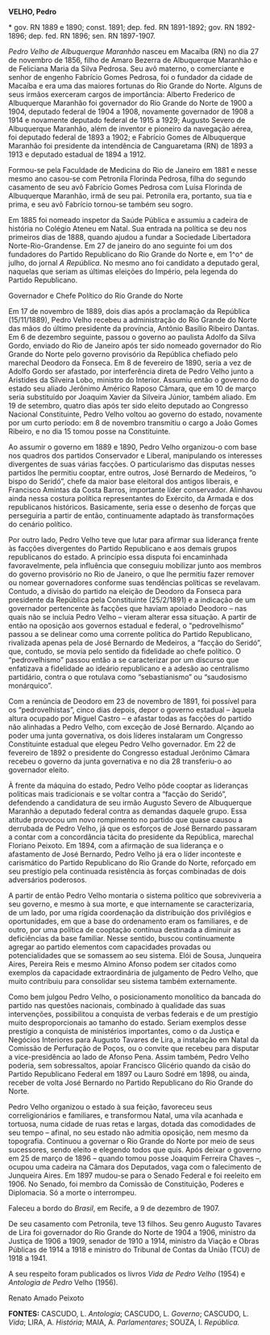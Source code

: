 **VELHO, Pedro**

\* gov. RN 1889 e 1890; const. 1891; dep. fed. RN 1891-1892; gov. RN
1892-1896; dep. fed. RN 1896; sen. RN 1897-1907.

*Pedro Velho de Albuquerque Maranhão* nasceu em Macaíba (RN) no dia 27
de novembro de 1856, filho de Amaro Bezerra de Albuquerque Maranhão e de
Feliciana Maria da Silva Pedrosa. Seu avô materno, o comerciante e
senhor de engenho Fabrício Gomes Pedrosa, foi o fundador da cidade de
Macaíba e era uma das maiores fortunas do Rio Grande do Norte. Alguns de
seus irmãos exerceram cargos de importância: Alberto Frederico de
Albuquerque Maranhão foi governador do Rio Grande do Norte de 1900 a
1904, deputado federal de 1904 a 1908, novamente governador de 1908 a
1914 e novamente deputado federal de 1915 a 1929; Augusto Severo de
Albuquerque Maranhão, além de inventor e pioneiro da navegação aérea,
foi deputado federal de 1893 a 1902; e Fabrício Gomes de Albuquerque
Maranhão foi presidente da intendência de Canguaretama (RN) de 1893 a
1913 e deputado estadual de 1894 a 1912.

Formou-se pela Faculdade de Medicina do Rio de Janeiro em 1881 e nesse
mesmo ano casou-se com Petronila Florinda Pedrosa, filha do segundo
casamento de seu avô Fabrício Gomes Pedrosa com Luísa Florinda de
Albuquerque Maranhão, irmã de seu pai. Petronila era, portanto, sua tia
e prima, e seu avô Fabrício tornou-se também seu sogro.

Em 1885 foi nomeado inspetor da Saúde Pública e assumiu a cadeira de
história no Colégio Ateneu em Natal. Sua entrada na política se deu nos
primeiros dias de 1888, quando ajudou a fundar a Sociedade Libertadora
Norte-Rio-Grandense. Em 27 de janeiro do ano seguinte foi um dos
fundadores do Partido Republicano do Rio Grande do Norte e, em 1^o^ de
julho, do jornal *A República*. No mesmo ano foi candidato a deputado
geral, naquelas que seriam as últimas eleições do Império, pela legenda
do Partido Republicano.

Governador e Chefe Político do Rio Grande do Norte

Em 17 de novembro de 1889, dois dias após a proclamação da República
(15/11/1889), Pedro Velho recebeu a administração do Rio Grande do Norte
das mãos do último presidente da província, Antônio Basílio Ribeiro
Dantas. Em 6 de dezembro seguinte, passou o governo ao paulista Adolfo
da Silva Gordo, enviado do Rio de Janeiro após ter sido nomeado
governador do Rio Grande do Norte pelo governo provisório da República
chefiado pelo marechal Deodoro da Fonseca. Em 8 de fevereiro de 1890,
seria a vez de Adolfo Gordo ser afastado, por interferência direta de
Pedro Velho junto a Aristides da Silveira Lobo, ministro do Interior.
Assumiu então o governo do estado seu aliado Jerônimo Américo Raposo
Câmara, que em 10 de março seria substituído por Joaquim Xavier da
Silveira Júnior, também aliado. Em 19 de setembro, quatro dias após ter
sido eleito deputado ao Congresso Nacional Constituinte, Pedro Velho
voltou ao governo do estado, novamente por um curto período: em 8 de
novembro transmitiu o cargo a João Gomes Ribeiro, e no dia 15 tomou
posse na Constituinte.

Ao assumir o governo em 1889 e 1890, Pedro Velho organizou-o com base
nos quadros dos partidos Conservador e Liberal, manipulando os
interesses divergentes de suas várias facções. O particularismo das
disputas nesses partidos lhe permitiu cooptar, entre outros, José
Bernardo de Medeiros, “o bispo do Seridó”, chefe da maior base eleitoral
dos antigos liberais, e Francisco Amintas da Costa Barros, importante
líder conservador. Alinhavou ainda nessa costura política representantes
do Exército, da Armada e dos republicanos históricos. Basicamente, seria
esse o desenho de forças que perseguiria a partir de então,
continuamente adaptado às transformações do cenário político.

Por outro lado, Pedro Velho teve que lutar para afirmar sua liderança
frente às facções divergentes do Partido Republicano e aos demais grupos
republicanos do estado. A princípio essa disputa foi encaminhada
favoravelmente, pela influência que conseguiu mobilizar junto aos
membros do governo provisório no Rio de Janeiro, o que lhe permitiu
fazer remover ou nomear governadores conforme suas tendências políticas
se revelavam. Contudo, a divisão do partido na eleição de Deodoro da
Fonseca para presidente da República pela Constituinte (25/2/1891) e a
indicação de um governador pertencente às facções que haviam apoiado
Deodoro – nas quais não se incluía Pedro Velho – vieram alterar essa
situação. A partir de então na oposição aos governos estadual e federal,
o “pedrovelhismo” passou a se delinear como uma corrente política do
Partido Republicano, rivalizada apenas pela de José Bernardo de
Medeiros, a “facção do Seridó”, que, contudo, se movia pelo sentido da
fidelidade ao chefe político. O “pedrovelhismo” passou então a se
caracterizar por um discurso que enfatizava a fidelidade ao ideário
republicano e a adesão ao centralismo partidário, contra o que rotulava
como “sebastianismo” ou “saudosismo monárquico”.

Com a renúncia de Deodoro em 23 de novembro de 1891, foi possível para
os “pedrovelhistas”, cinco dias depois, depor o governo estadual –
àquela altura ocupado por Miguel Castro – e afastar todas as facções do
partido não alinhadas a Pedro Velho, com exceção de José Bernardo.
Alçando ao poder uma junta governativa, os dois líderes instalaram um
Congresso Constituinte estadual que elegeu Pedro Velho governador. Em 22
de fevereiro de 1892 o presidente do Congresso estadual Jerônimo Câmara
recebeu o governo da junta governativa e no dia 28 transferiu-o ao
governador eleito.

À frente da máquina do estado, Pedro Velho pôde cooptar as lideranças
políticas mais tradicionais e se voltar contra a “facção do Seridó”,
defendendo a candidatura de seu irmão Augusto Severo de Albuquerque
Maranhão a deputado federal contra as demandas daquele grupo. Essa
atitude provocou um novo rompimento no partido que quase causou a
derrubada de Pedro Velho, já que os esforços de José Bernardo passaram a
contar com a concordância tácita do presidente da República, marechal
Floriano Peixoto. Em 1894, com a afirmação de sua liderança e o
afastamento de José Bernardo, Pedro Velho já era o líder inconteste e
carismático do Partido Republicano do Rio Grande do Norte, reforçado em
seu prestígio pela continuada resistência às forças combinadas de dois
adversários poderosos.

A partir de então Pedro Velho montaria o sistema político que
sobreviveria a seu governo, e mesmo à sua morte, e que internamente se
caracterizaria, de um lado, por uma rígida coordenação da distribuição
dos privilégios e oportunidades, em que a base do ordenamento eram os
familiares, e de outro, por uma política de cooptação contínua destinada
a diminuir as deficiências da base familiar. Nesse sentido, buscou
continuamente agregar ao partido elementos com capacidades provadas ou
potencialidades que se somassem ao seu sistema. Elói de Sousa, Junqueira
Aires, Pereira Reis e mesmo Almino Afonso podem ser citados como
exemplos da capacidade extraordinária de julgamento de Pedro Velho, que
muito contribuiu para consolidar seu sistema também externamente.

Como bem julgou Pedro Velho, o posicionamento monolítico da bancada do
partido nas questões nacionais, combinado à qualidade das suas
intervenções, possibilitou a conquista de verbas federais e de um
prestígio muito desproporcionais ao tamanho do estado. Seriam exemplos
desse prestígio a conquista de ministérios importantes, como o da
Justiça e Negócios Interiores para Augusto Tavares de Lira, a instalação
em Natal da Comissão de Perfuração de Poços, ou o convite que recebeu
para disputar a vice-presidência ao lado de Afonso Pena. Assim também,
Pedro Velho poderia, sem sobressaltos, apoiar Francisco Glicério quando
da cisão do Partido Republicano Federal em 1897 ou Lauro Sodré em 1898,
ou ainda, receber de volta José Bernardo no Partido Republicano do Rio
Grande do Norte.

Pedro Velho organizou o estado à sua feição, favoreceu seus
correligionários e familiares, e transformou Natal, uma vila acanhada e
tortuosa, numa cidade de ruas retas e largas, dotada das comodidades de
seu tempo – afinal, no seu estado não admitia oposição, nem mesmo da
topografia. Continuou a governar o Rio Grande do Norte por meio de seus
sucessores, sendo eleito e elegendo todos que quis. Após deixar o
governo em 25 de março de 1896 – quando tomou posse Joaquim Ferreira
Chaves –, ocupou uma cadeira na Câmara dos Deputados, vaga com o
falecimento de Junqueira Aires. Em 1897 mudou-se para o Senado Federal e
foi reeleito em 1906. No Senado, foi membro da Comissão de Constituição,
Poderes e Diplomacia. Só a morte o interrompeu.

Faleceu a bordo do *Brasil*, em Recife, a 9 de dezembro de 1907.

De seu casamento com Petronila, teve 13 filhos. Seu genro Augusto
Tavares de Lira foi governador do Rio Grande do Norte de 1904 a 1906,
ministro da Justiça de 1906 a 1909, senador de 1910 a 1914, ministro da
Viação e Obras Públicas de 1914 a 1918 e ministro do Tribunal de Contas
da União (TCU) de 1918 a 1941.

A seu respeito foram publicados os livros *Vida de Pedro Velho* (1954) e
*Antologia de Pedro* Velho (1956).

Renato Amado Peixoto

**FONTES:** CASCUDO, L. *Antologia*; CASCUDO, L. *Governo*; CASCUDO, L.
*Vida*; LIRA, A. *História*; MAIA, A. *Parlamentares*; SOUZA, I.
*República.*
